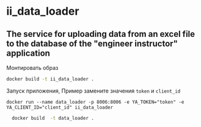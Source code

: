 # ii_data_loader
The service for uploading data from an excel file to the database of the "engineer instructor" application
-------


Монтировать образ
```bash
docker build -t ii_data_loader .
```
Запуск приложения, Пример замените значения `token` и `client_id`
```
docker run --name data_loader -p 8006:8006 -e YA_TOKEN="token" -e YA_CLIENT_ID="client_id" ii_data_loader
```

```bash
  docker build  -t data_loader .
```